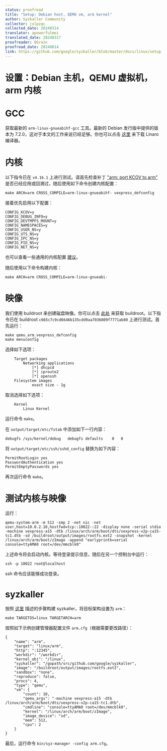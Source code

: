```yaml
---
status: proofread
title: "Setup: Debian host, QEMU vm, arm kernel"
author: Syzkaller Community
collector: jxlpzqc
collected_date: 20240314
translator: apowerfulmei
translated_date: 20240317
proofreader: QGrain
proofread_date: 20240814
link: https://github.com/google/syzkaller/blob/master/docs/linux/setup_linux-host_qemu-vm_arm-kernel.md
---
```


# 设置：Debian 主机，QEMU 虚拟机，arm 内核

# GCC

获取最新的 `arm-linux-gnueabihf-gcc` 工具。最新的 Debian 发行版中提供的版本为 7.2.0，这对于本文的工作来说已经足够。你也可以点击 [这里](https://www.linaro.org/downloads) 来下载 Linaro 编译器。

# 内核

以下指令已在 `v4.16.1` 上进行测试。请首先检查补丁 ["arm: port KCOV to arm"](https://groups.google.com/d/msg/syzkaller/zLThPHplyIc/9ncfpRvVCAAJ) 是否已经应用或回溯过，随后使用如下命令创建内核配置：

```shell
make ARCH=arm CROSS_COMPILE=arm-linux-gnueabihf- vexpress_defconfig
```

接着优先启用以下配置：

```
CONFIG_KCOV=y
CONFIG_DEBUG_INFO=y
CONFIG_DEVTMPFS_MOUNT=y
CONFIG_NAMESPACES=y
CONFIG_USER_NS=y
CONFIG_UTS_NS=y
CONFIG_IPC_NS=y
CONFIG_PID_NS=y
CONFIG_NET_NS=y
```

也可以查看一些通用的内核配置 [建议](/docs/linux/kernel_configs.md)。

随后使用以下命令构建内核：

```
make ARCH=arm CROSS_COMPILE=arm-linux-gnueabi-
```

# 映像

我们使用 buildroot 来创建磁盘映像。你可以点击 [此处](https://buildroot.uclibc.org/download.html) 来获取 buildroot。以下指令已在 buildroot `c665c7c9cd6646b135cdd9aa7036809f7771ab80` 上进行测试。首先运行：

```
make qemu_arm_vexpress_defconfig
make menuconfig
```

选择如下选项：

```
    Target packages
	    Networking applications
	        [*] dhcpcd
	        [*] iproute2
	        [*] openssh
    Filesystem images
	        exact size - 1g
```

取消选择如下选项：

```
    Kernel
	    Linux Kernel
```

运行命令 `make`。

在 `output/target/etc/fstab` 中添加如下一行内容：

```
debugfs	/sys/kernel/debug	debugfs	defaults	0	0
```

将 `output/target/etc/ssh/sshd_config` 替换为如下内容：

```
PermitRootLogin yes
PasswordAuthentication yes
PermitEmptyPasswords yes
```

再次运行命令 `make`。

# 测试内核与映像

运行：

```
qemu-system-arm -m 512 -smp 2 -net nic -net user,host=10.0.2.10,hostfwd=tcp::10022-:22 -display none -serial stdio -machine vexpress-a15 -dtb /linux/arch/arm/boot/dts/vexpress-v2p-ca15-tc1.dtb -sd /buildroot/output/images/rootfs.ext2 -snapshot -kernel /linux/arch/arm/boot/zImage -append "earlyprintk=serial console=ttyAMA0 root=/dev/mmcblk0"
```

上述命令将会启动内核。等待登录提示信息，随后在另一个控制台中运行：

```
ssh -p 10022 root@localhost
```

ssh 命令应该能够成功登录。

# syzkaller

按照 [这里](/docs/linux/setup.md#go-and-syzkaller) 描述的步骤构建 syzkaller，将目标架构设置为 `arm`：

```
make TARGETOS=linux TARGETARCH=arm
```

按照如下示例创建管理器配置文件 `arm.cfg`（根据需要更改路径）：

```
{
	"name": "arm",
	"target": "linux/arm",
	"http": ":12345",
	"workdir": "/workdir",
	"kernel_obj": "/linux",
	"syzkaller": "/gopath/src/github.com/google/syzkaller",
	"image": "/buildroot/output/images/rootfs.ext2",
	"sandbox": "none",
	"reproduce": false,
	"procs": 4,
	"type": "qemu",
	"vm": {
		"count": 10,
		"qemu_args": "-machine vexpress-a15 -dtb /linux/arch/arm/boot/dts/vexpress-v2p-ca15-tc1.dtb",
		"cmdline": "console=ttyAMA0 root=/dev/mmcblk0",
		"kernel": "/linux/arch/arm/boot/zImage",
		"image_device": "sd",
		"mem": 512,
		"cpu": 2
	}
}
```

最后，运行命令 `bin/syz-manager -config arm.cfg`。
